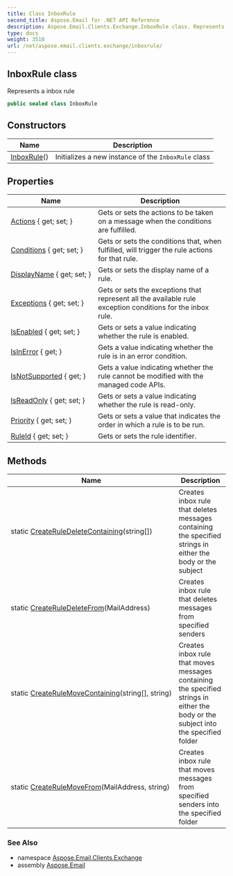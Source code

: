 ```yaml
---
title: Class InboxRule
second_title: Aspose.Email for .NET API Reference
description: Aspose.Email.Clients.Exchange.InboxRule class. Represents a inbox rule
type: docs
weight: 3510
url: /net/aspose.email.clients.exchange/inboxrule/
---
```

## InboxRule class

Represents a inbox rule

```csharp
public sealed class InboxRule
```

## Constructors

| Name | Description |
| --- | --- |
| [InboxRule](inboxrule/)() | Initializes a new instance of the `InboxRule` class |

## Properties

| Name | Description |
| --- | --- |
| [Actions](../../aspose.email.clients.exchange/inboxrule/actions/) { get; set; } | Gets or sets the actions to be taken on a message when the conditions are fulfilled. |
| [Conditions](../../aspose.email.clients.exchange/inboxrule/conditions/) { get; set; } | Gets or sets the conditions that, when fulfilled, will trigger the rule actions for that rule. |
| [DisplayName](../../aspose.email.clients.exchange/inboxrule/displayname/) { get; set; } | Gets or sets the display name of a rule. |
| [Exceptions](../../aspose.email.clients.exchange/inboxrule/exceptions/) { get; set; } | Gets or sets the exceptions that represent all the available rule exception conditions for the inbox rule. |
| [IsEnabled](../../aspose.email.clients.exchange/inboxrule/isenabled/) { get; set; } | Gets or sets a value indicating whether the rule is enabled. |
| [IsInError](../../aspose.email.clients.exchange/inboxrule/isinerror/) { get; } | Gets a value indicating whether the rule is in an error condition. |
| [IsNotSupported](../../aspose.email.clients.exchange/inboxrule/isnotsupported/) { get; } | Gets a value indicating whether the rule cannot be modified with the managed code APIs. |
| [IsReadOnly](../../aspose.email.clients.exchange/inboxrule/isreadonly/) { get; set; } | Gets or sets a value indicating whether the rule is read-only. |
| [Priority](../../aspose.email.clients.exchange/inboxrule/priority/) { get; set; } | Gets or sets a value that indicates the order in which a rule is to be run. |
| [RuleId](../../aspose.email.clients.exchange/inboxrule/ruleid/) { get; set; } | Gets or sets the rule identifier. |

## Methods

| Name | Description |
| --- | --- |
| static [CreateRuleDeleteContaining](../../aspose.email.clients.exchange/inboxrule/createruledeletecontaining/)(string[]) | Creates inbox rule that deletes messages containing the specified strings in either the body or the subject |
| static [CreateRuleDeleteFrom](../../aspose.email.clients.exchange/inboxrule/createruledeletefrom/)(MailAddress) | Creates inbox rule that deletes messages from specified senders |
| static [CreateRuleMoveContaining](../../aspose.email.clients.exchange/inboxrule/createrulemovecontaining/)(string[], string) | Creates inbox rule that moves messages containing the specified strings in either the body or the subject into the specified folder |
| static [CreateRuleMoveFrom](../../aspose.email.clients.exchange/inboxrule/createrulemovefrom/)(MailAddress, string) | Creates inbox rule that moves messages from specified senders into the specified folder |

### See Also

* namespace [Aspose.Email.Clients.Exchange](../../aspose.email.clients.exchange/)
* assembly [Aspose.Email](../../)


